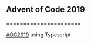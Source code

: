 ## Advent of Code 2019

======================

[AOC2019](https://adventofcode.com/2019) using Typescript
